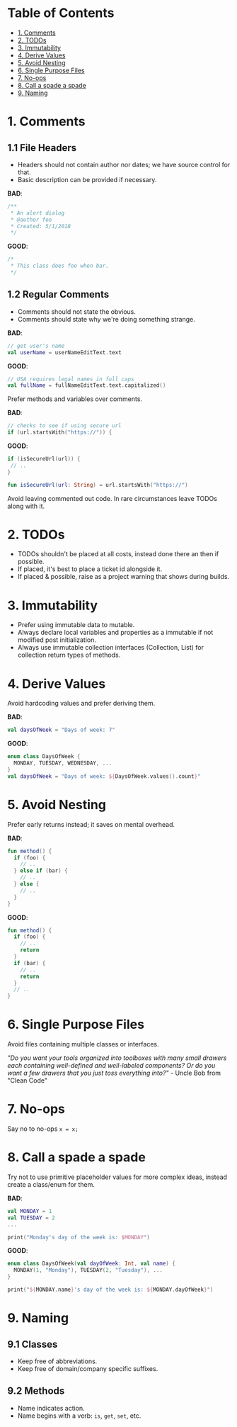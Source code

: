 # Table of Contents
- [1. Comments](#1-Comments)
- [2. TODOs](#2-todos)
- [3. Immutability](#3-immutability)
- [4. Derive Values](#4-derive-values)
- [5. Avoid Nesting](#5-avoid-nesting)
- [6. Single Purpose Files](#6-single-purpose-files)
- [7. No-ops](#7-no-ops)
- [8. Call a spade a spade](#8-call-a-spade-a-spade)
- [9. Naming](#9-naming)

# 1. Comments
## 1.1 File Headers
- Headers should not contain author nor dates; we have source control for that. <br>
- Basic description can be provided if necessary. <br>

__BAD__:

```kotlin
/**
 * An alert dialog
 * @author foo
 * Created: 5/1/2018
 */
```

__GOOD__:

```kotlin
/*
 * This class does foo when bar.
 */
```

## 1.2 Regular Comments
- Comments should not state the obvious.
- Comments should state why we're doing something strange.

__BAD__:

```kotlin
// get user's name
val userName = userNameEditText.text
```

__GOOD__:

```kotlin
// USA requires legal names in full caps
val fullName = fullNameEditText.text.capitalized()
```

Prefer methods and variables over comments.

__BAD__:

```kotlin
// checks to see if using secure url
if (url.startsWith("https://")) {
```

__GOOD__:

```kotlin
if (isSecureUrl(url)) {
 // ..
}

fun isSecureUrl(url: String) = url.startsWith("https://")
```

Avoid leaving commented out code. In rare circumstances leave TODOs along with it.

# 2. TODOs
- TODOs shouldn't be placed at all costs, instead done there an then if possible. <br>
- If placed, it's best to place a ticket id alongside it. <br>
- If placed & possible, raise as a project warning that shows during builds. <br>

# 3. Immutability

- Prefer using immutable data to mutable. <br>
- Always declare local variables and properties as a immutable if not modified post initialization. <br>
- Always use immutable collection interfaces (Collection, List) for collection return types of methods.

# 4. Derive Values

Avoid hardcoding values and prefer deriving them.

__BAD__:

```kotlin
val daysOfWeek = "Days of week: 7"
```

__GOOD__:

```kotlin
enum class DaysOfWeek {
  MONDAY, TUESDAY, WEDNESDAY, ...
}
val daysOfWeek = "Days of week: ${DaysOfWeek.values().count}"
```

# 5. Avoid Nesting
Prefer early returns instead; it saves on mental overhead.

__BAD__:

```kotlin
fun method() {
  if (foo) {
    // ..
  } else if (bar) { 
    // ..
  } else {
    // ..
  }
}
```

__GOOD__:

```kotlin
fun method() {
  if (foo) {
    // ..
    return
  }
  if (bar) { 
    // ..
    return
  }
  // ..
}
```

# 6. Single Purpose Files
Avoid files containing multiple classes or interfaces. <br>

_"Do you want your tools organized into toolboxes with many small drawers each containing well-defined and well-labeled components? Or do you want a few drawers that you just toss everything into?"_ - Uncle Bob from "Clean Code"

# 7. No-ops
Say no to no-ops
`x = x;`

# 8. Call a spade a spade
Try not to use primitive placeholder values for more complex ideas, instead create a class/enum for them.

__BAD__:

```kotlin
val MONDAY = 1
val TUESDAY = 2
...

print("Monday's day of the week is: $MONDAY")
```

__GOOD__:

```kotlin
enum class DaysOfWeek(val dayOfWeek: Int, val name) {
  MONDAY(1, "Monday"), TUESDAY(2, "Tuesday"), ...
}

print("${MONDAY.name}'s day of the week is: ${MONDAY.dayOfWeek}")
```

# 9. Naming
## 9.1 Classes
- Keep free of abbreviations.
- Keep free of domain/company specific suffixes.

## 9.2 Methods
- Name indicates action.
- Name begins with a verb: `is`, `get`, `set`, etc.
